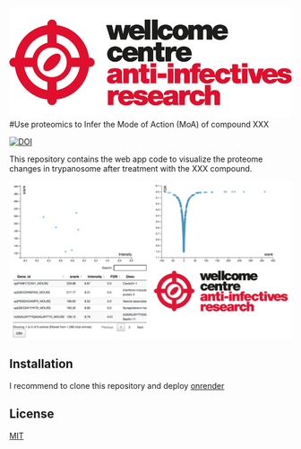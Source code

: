 ![title](wcar.png)
#Use proteomics to Infer the Mode of Action (MoA) of compound XXX

[![DOI](https://zenodo.org/badge/290785628.svg)](https://zenodo.org/badge/latestdoi/290785628)

This repository contains the web app code to visualize the proteome changes in trypanosome after treatment with the XXX compound.

![server_screenshot](image.png?raw=true)

## Installation

I recommend to clone this repository and deploy [onrender](https://https://render.com/)


## License
[MIT](https://choosealicense.com/licenses/mit/)